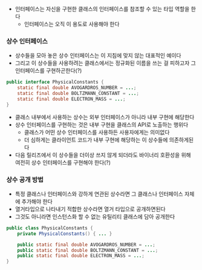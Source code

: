 - 인터페이스는 자신을 구현한 클래스의 인터페이스를 참조할 수 있는 타입 역할을 한다
	- 인터페이스는 오직 이 용도로 사용해야 한다

### 상수 인터페이스
- 상수들을 모아 놓은 상수 인터페이스는 이 지침에 맞지 않는 대표적인 예이다
- 그리고 이 상수들을 사용하려는 클래스에서는 정규화된 이름을 쓰는 걸 피하고자 그 인터페이스를 구현하곤한다(?)

```Java
public interface PhysicalConstants {
	static final double AVOGARDROS_NUMBER = ...;
	static final double BOLTZMANN_CONSTANT = ...;
	static final double ELECTRON_MASS = ...;
}
```

- 클래스 내부에서 사용하는 상수는 외부 인터페이스가 아니라 내부 구현에 해당한다
- 상수 인터페이스를 구현하는 것은 내부 구현을 클래스의 API로 노출하는 행위다
	- 클래스가 어떤 상수 인터페이스를 사용하든 사용자에게는 의미없다
	- 더 심하게는 클라이언트 코드가 내부 구현에 해당하는 이 상수들에 의존하게된다
- 다음 릴리즈에서 이 상수들을 더이상 쓰지 않게 되더라도 바이너리 호환성을 위해 여전히 상수 인터페이스를 구현해야 한다(?)

### 상수 공개 방법
- 특정 클래스나 인터페이스와 강하게 연관된 상수라면 그 클래스나 인터페이스 자체에 추가해야 한다
- 열거타입으로 나타내기 적합한 상수라면 열거 타입으로 공개하면된다
- 그것도 아니라면 인스턴스화 할 수 없는 유틸리티 클래스에 담아 공개한다

```Java
public class PhysicalConstants {
	private PhysicalConstants() { ... }

	public static final double AVOGARDROS_NUMBER = ...;
	public static final double BOLTZMANN_CONSTANT = ...;
	public static final double ELECTRON_MASS = ...;
}
```

